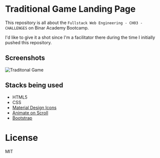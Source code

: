 # Traditional Game Landing Page

This repository is all about the `Fullstack Web Engineering - CH03 - CHALLENGES` on Binar Academy Bootcamp.

I'd like to give it a shot since I'm a facilitator there during the time I initially pushed this repository.

## Screenshots

![Traditonal Game](.assets/screenshot.png)

## Stacks being used

- HTML5
- CSS
- [Material Design Icons](https://materialdesignicons.com)
- [Animate on Scroll](https://michalsnik.github.io/aos)
- [Bootstrap](https://getbootstrap.com)

# License

MIT
